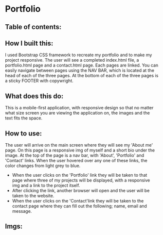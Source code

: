# Portfolio
## Table of contents:
## How I built this:
I used Bootstrap CSS framework to recreate my portfolio and to make my project responsive. The user will see a completed index.html file, a portfolio.html page and a contact.html page.
Each pages are linked. You can easily navigate between pages using the NAV BAR, which is located at the head of each of the three pages.
At the bottom of each of the three pages is a sticky FOOTER with copywright.
## What does this do:
This is a mobile-first application, with responsive design so that no matter what size screen you are viewing the application on, the images and the text fits the space.
## How to use:
The user will arrive on the main screen where they will see my 'About me' page. On this page is a responsive img of myself and a short bio under the image. At the top of the page is a nav bar, with 'About', 'Portfolio' and 'Contact' links. When the user hovered over any one of these links, the color changes from light grey to blue. 
* When the user clicks on the 'Portfolio' link they will be taken to that page where three of my projects will be displayed, with a responsive img and a link to the project itself.
* After clicking the link, another browser will open and the user will be taken to the website.
* When the user clicks on the 'Contact'link they will be taken to the contact page where they can fill out the following; name, email and message.
## Imgs:








